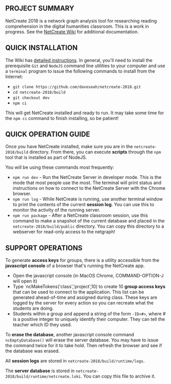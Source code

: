 ## PROJECT SUMMARY

NetCreate 2018 is a network graph analysis tool for researching reading comprehension in the digital humanities classroom. This is a work in progress. See the [NetCreate Wiki](https://github.com/daveseah/netcreate-2018/wiki) for additional documentation.

## QUICK INSTALLATION

The Wiki has [detailed instructions](https://github.com/daveseah/netcreate-2018/wiki/Installation-Guide). In general, you'll need to install the prerequisite `Git` and `NodeJS` command line utilities to your computer and use a `terminal` program to issue the following commands to install from the Internet:

* `git clone https://github.com/daveseah/netcreate-2018.git`
* `cd netcreate-2018/build`
* `git checkout dev`
* `npm ci`

This will get NetCreate installed and ready to run. It may take some time for the `npm ci` command to finish installing, so be patient!

## QUICK OPERATION GUIDE

Once you have NetCreate installed, make sure you are in the `netcreate-2018/build` directory. From there, you can execute **scripts** through the `npm` tool that is installed as part of NodeJS. 

You will be using these commands most frequently:

* `npm run dev` - Run the NetCreate Server in developer mode. This is the mode that most people use the most. The terminal will print status and instructions on how to connect to the NetCreate Server with the Chrome browser.
* `npm run log` - While NetCreate is running, use another terminal window to print the contents of the current **session log**. You can use this to monitor the activity of the running server.
* `npm run package` - After a NetCreate classroom session, use this command to make a snapshot of the current database and placed in the `netcreate-2018/build/public` directory. You can copy this directory to a webserver for read-only access to the netgraph!

## SUPPORT OPERATIONS

To generate **access keys** for groups, there is a utility accessible from the **javascript console** of a browser that's running the NetCreate app. 

* Open the javascript console (in MacOS Chrome, COMMAND-OPTION-J will open it)
* Type `ncMakeTokens('class','project',10) to create 10 **group access keys** that can be used to connect to the application. This list can be generated ahead-of-time and assigned during class. These keys are logged by the server for every action so you can recreate what the students are doing.
* Students within a group and append a string of the form `-ID<#>`, where # is a positive integer to uniquely identify their computer. They can tell the teacher which ID they used.

To **erase the database**, another javascript console command `ncEmptyDatabase()` will erase the server database. You may have to issue the command twice for it to take hold. Then refresh the browser and see if the database was erased.

All **session logs** are stored in `netcreate-2018/build/runtime/logs`.

The **server database** is stored in `netcreate-2018/build/runtime/netcreate.loki`. You can copy this file to archive it.




